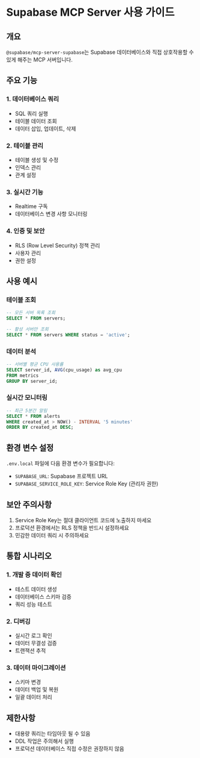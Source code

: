 # Supabase MCP Server 사용 가이드

## 개요

`@supabase/mcp-server-supabase`는 Supabase 데이터베이스와 직접 상호작용할 수 있게 해주는 MCP 서버입니다.

## 주요 기능

### 1. 데이터베이스 쿼리

- SQL 쿼리 실행
- 테이블 데이터 조회
- 데이터 삽입, 업데이트, 삭제

### 2. 테이블 관리

- 테이블 생성 및 수정
- 인덱스 관리
- 관계 설정

### 3. 실시간 기능

- Realtime 구독
- 데이터베이스 변경 사항 모니터링

### 4. 인증 및 보안

- RLS (Row Level Security) 정책 관리
- 사용자 관리
- 권한 설정

## 사용 예시

### 테이블 조회

```sql
-- 모든 서버 목록 조회
SELECT * FROM servers;

-- 활성 서버만 조회
SELECT * FROM servers WHERE status = 'active';
```

### 데이터 분석

```sql
-- 서버별 평균 CPU 사용률
SELECT server_id, AVG(cpu_usage) as avg_cpu
FROM metrics
GROUP BY server_id;
```

### 실시간 모니터링

```sql
-- 최근 5분간 알림
SELECT * FROM alerts
WHERE created_at > NOW() - INTERVAL '5 minutes'
ORDER BY created_at DESC;
```

## 환경 변수 설정

`.env.local` 파일에 다음 환경 변수가 필요합니다:

- `SUPABASE_URL`: Supabase 프로젝트 URL
- `SUPABASE_SERVICE_ROLE_KEY`: Service Role Key (관리자 권한)

## 보안 주의사항

1. Service Role Key는 절대 클라이언트 코드에 노출하지 마세요
2. 프로덕션 환경에서는 RLS 정책을 반드시 설정하세요
3. 민감한 데이터 쿼리 시 주의하세요

## 통합 시나리오

### 1. 개발 중 데이터 확인

- 테스트 데이터 생성
- 데이터베이스 스키마 검증
- 쿼리 성능 테스트

### 2. 디버깅

- 실시간 로그 확인
- 데이터 무결성 검증
- 트랜잭션 추적

### 3. 데이터 마이그레이션

- 스키마 변경
- 데이터 백업 및 복원
- 일괄 데이터 처리

## 제한사항

- 대용량 쿼리는 타임아웃 될 수 있음
- DDL 작업은 주의해서 실행
- 프로덕션 데이터베이스 직접 수정은 권장하지 않음
